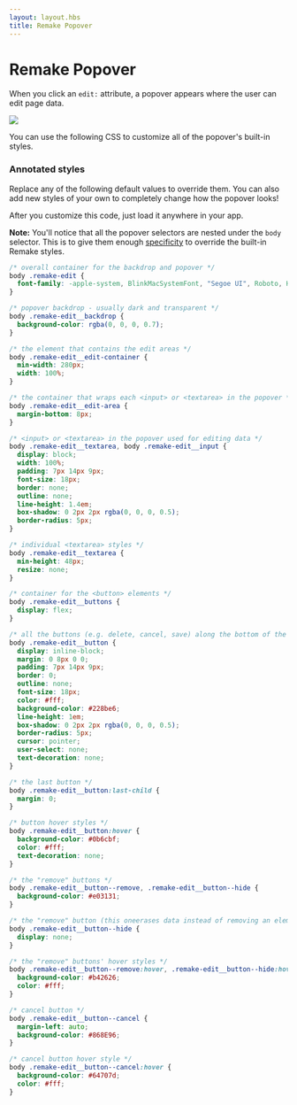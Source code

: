 ```yaml
---
layout: layout.hbs
title: Remake Popover
---
```


# Remake Popover

When you click an `edit:` attribute, a popover appears where the user can edit page data.

<img class="image--small image--border" src="/static/todo-app.gif">

You can use the following CSS to customize all of the popover's built-in styles.

### Annotated styles

Replace any of the following default values to override them. You can also add new styles of your own to completely change how the popover looks!

After you customize this code, just load it anywhere in your app.

**Note:** You'll notice that all the popover selectors are nested under the `body` selector. This is to give them enough [specificity](https://css-tricks.com/specifics-on-css-specificity/) to override the built-in Remake styles.

```css
/* overall container for the backdrop and popover */
body .remake-edit {
  font-family: -apple-system, BlinkMacSystemFont, "Segoe UI", Roboto, Helvetica, Arial, sans-serif, "Apple Color Emoji", "Segoe UI Emoji", "Segoe UI Symbol";
}

/* popover backdrop - usually dark and transparent */
body .remake-edit__backdrop {
  background-color: rgba(0, 0, 0, 0.7);
}

/* the element that contains the edit areas */
body .remake-edit__edit-container {
  min-width: 280px;
  width: 100%;
}

/* the container that wraps each <input> or <textarea> in the popover */
body .remake-edit__edit-area {
  margin-bottom: 8px;
}

/* <input> or <textarea> in the popover used for editing data */
body .remake-edit__textarea, body .remake-edit__input {
  display: block;
  width: 100%;
  padding: 7px 14px 9px;
  font-size: 18px;
  border: none;
  outline: none;
  line-height: 1.4em;
  box-shadow: 0 2px 2px rgba(0, 0, 0, 0.5);
  border-radius: 5px;
}

/* individual <textarea> styles */
body .remake-edit__textarea {
  min-height: 48px;
  resize: none;
}

/* container for the <button> elements */
body .remake-edit__buttons {
  display: flex;
}

/* all the buttons (e.g. delete, cancel, save) along the bottom of the popover */
body .remake-edit__button {
  display: inline-block;
  margin: 0 8px 0 0;
  padding: 7px 14px 9px;
  border: 0;
  outline: none;
  font-size: 18px;
  color: #fff;
  background-color: #228be6;
  line-height: 1em;
  box-shadow: 0 2px 2px rgba(0, 0, 0, 0.5);
  border-radius: 5px;
  cursor: pointer;
  user-select: none;
  text-decoration: none;
}

/* the last button */
body .remake-edit__button:last-child {
  margin: 0;
}

/* button hover styles */
body .remake-edit__button:hover {
  background-color: #0b6cbf;
  color: #fff;
  text-decoration: none;
}

/* the "remove" buttons */
body .remake-edit__button--remove, .remake-edit__button--hide {
  background-color: #e03131;
}

/* the "remove" button (this oneerases data instead of removing an element) */
body .remake-edit__button--hide {
  display: none;
}

/* the "remove" buttons' hover styles */
body .remake-edit__button--remove:hover, .remake-edit__button--hide:hover {
  background-color: #b42626;
  color: #fff;
}

/* cancel button */
body .remake-edit__button--cancel {
  margin-left: auto;
  background-color: #868E96;
}

/* cancel button hover style */
body .remake-edit__button--cancel:hover {
  background-color: #64707d;
  color: #fff;
}
```